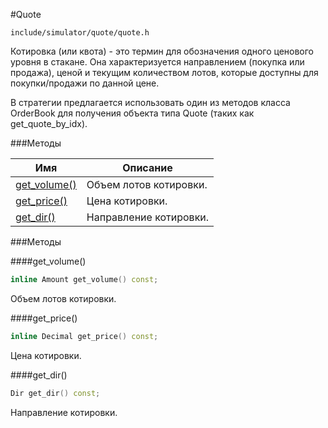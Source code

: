 #Quote

`include/simulator/quote/quote.h`


Котировка (или квота) - это термин для обозначения одного ценового уровня в стакане.
Она характеризуется направлением (покупка или продажа), ценой и текущим
количеством лотов, которые доступны для покупки/продажи по данной цене.

В стратегии предлагается использовать один из методов класса OrderBook для получения
объекта типа Quote (таких как get_quote_by_idx).


###Методы


|Имя| Описание|
|------------------|--------------------|
|[get_volume()](#get_volume)|Объем лотов котировки.|
|[get_price()](#get_price)|Цена котировки.|
|[get_dir()](#get_dir)|Направление котировки.|

###Методы

<a id="get_volume"></a>
####get_volume()
```c++
inline Amount get_volume() const;
```
Объем лотов котировки.

<a id="get_price"></a>
####get_price()
```c++
inline Decimal get_price() const;
```
Цена котировки.

<a id="get_dir"></a>
####get_dir()
```c++
Dir get_dir() const;
```
Направление котировки.

